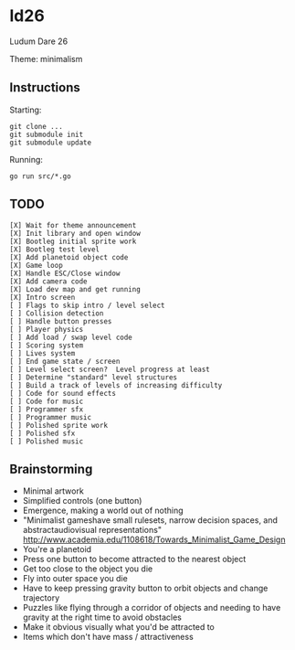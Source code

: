 ld26
====

Ludum Dare 26

Theme: minimalism

Instructions
------------
Starting:

    git clone ...
    git submodule init
    git submodule update

Running:

    go run src/*.go

TODO
----

    [X] Wait for theme announcement
    [X] Init library and open window
    [X] Bootleg initial sprite work
    [X] Bootleg test level
    [X] Add planetoid object code
    [X] Game loop
    [X] Handle ESC/Close window
    [X] Add camera code
    [X] Load dev map and get running
    [X] Intro screen
    [ ] Flags to skip intro / level select
    [ ] Collision detection
    [ ] Handle button presses
    [ ] Player physics
    [ ] Add load / swap level code
    [ ] Scoring system
    [ ] Lives system
    [ ] End game state / screen
    [ ] Level select screen?  Level progress at least
    [ ] Determine "standard" level structures
    [ ] Build a track of levels of increasing difficulty
    [ ] Code for sound effects
    [ ] Code for music
    [ ] Programmer sfx
    [ ] Programmer music
    [ ] Polished sprite work
    [ ] Polished sfx
    [ ] Polished music

Brainstorming
-------------
- Minimal artwork
- Simplified controls (one button)
- Emergence, making a world out of nothing
- "Minimalist gameshave small rulesets, narrow decision spaces, and
  abstractaudiovisual representations"
  http://www.academia.edu/1108618/Towards_Minimalist_Game_Design
- You're a planetoid
- Press one button to become attracted to the nearest object
- Get too close to the object you die
- Fly into outer space you die
- Have to keep pressing gravity button to orbit objects and change trajectory
- Puzzles like flying through a corridor of objects and needing to have gravity
  at the right time to avoid obstacles
- Make it obvious visually what you'd be attracted to
- Items which don't have mass / attractiveness
